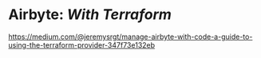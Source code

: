 # Airbyte: _With Terraform_

https://medium.com/@jeremysrgt/manage-airbyte-with-code-a-guide-to-using-the-terraform-provider-347f73e132eb
